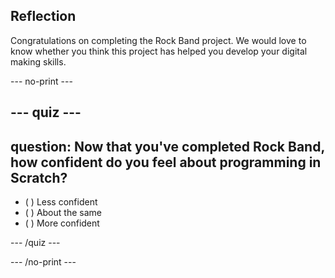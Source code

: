 ## Reflection

Congratulations on completing the Rock Band project. We would love to know whether you think this project has helped you develop your digital making skills.

--- no-print ---

--- quiz ---
---
question: Now that you've completed Rock Band, how confident do you feel about programming in Scratch?
---

- ( ) Less confident
- ( ) About the same
- ( ) More confident

--- /quiz ---

--- /no-print ---
